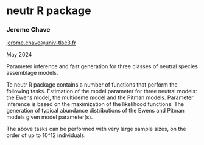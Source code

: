 # neutr R package
### Jerome Chave
jerome.chave@univ-tlse3.fr

May 2024

Parameter inference and fast generation for three classes of neutral species assemblage models.

Te neutr R package contains a number of functions that perform the following tasks.
Estimation of the model parameter for three neutral models: the Ewens model, the multideme model and the Pitman models. 
Parameter inference is based on the maximization of the likelihood functions. 
The generation of typical abundance distributions of the Ewens and Pitman models given model parameter(s). 

The above tasks can be performed with very large sample sizes, on the order of up to 10^12 individuals. 

